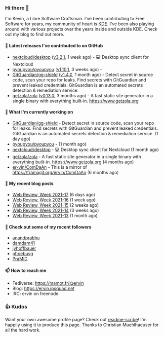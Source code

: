 ### Hi there 👋

I'm Kevin, a Libre Software Craftsman. I've been contributing to Free Software for years,
my community of heart is [KDE](https://kde.org). I've been also playing around with various
projects over the years inside and outside KDE. Check out my blog to find out more.

#### 🔭 Latest releases I've contributed to on GitHub

- [nextcloud/desktop](https://github.com/nextcloud/desktop) ([v3.2.1](https://github.com/nextcloud/desktop/releases/tag/v3.2.1), 1 week ago) - 💻 Desktop sync client for Nextcloud
- [pyoupyou/pyoupyou](https://github.com/pyoupyou/pyoupyou) ([v1.10.1](https://github.com/pyoupyou/pyoupyou/releases/tag/v1.10.1), 3 weeks ago) - 
- [GitGuardian/gg-shield](https://github.com/GitGuardian/gg-shield) ([v1.4.0](https://github.com/GitGuardian/gg-shield/releases/tag/v1.4.0), 1 month ago) - Detect secret in source code, scan your repo for leaks. Find secrets with GitGuardian and prevent leaked credentials. GitGuardian is an automated secrets detection &amp; remediation service.
- [getzola/zola](https://github.com/getzola/zola) ([v0.13.0](https://github.com/getzola/zola/releases/tag/v0.13.0), 3 months ago) - A fast static site generator in a single binary with everything built-in. https://www.getzola.org

#### 🌱 What I'm currently working on

- [GitGuardian/gg-shield](https://github.com/GitGuardian/gg-shield) - Detect secret in source code, scan your repo for leaks. Find secrets with GitGuardian and prevent leaked credentials. GitGuardian is an automated secrets detection &amp; remediation service. (1 day ago)
- [pyoupyou/pyoupyou](https://github.com/pyoupyou/pyoupyou) -  (1 month ago)
- [nextcloud/desktop](https://github.com/nextcloud/desktop) - 💻 Desktop sync client for Nextcloud (1 month ago)
- [getzola/zola](https://github.com/getzola/zola) - A fast static site generator in a single binary with everything built-in. https://www.getzola.org (4 months ago)
- [er-vin/ComDaAn](https://github.com/er-vin/ComDaAn) - This is a mirror of https://framagit.org/ervin/ComDaAn (6 months ago)

#### 📜 My recent blog posts

- [Web Review, Week 2021-17](https://ervin.ipsquad.net/blog/2021/04/30/web-review-week-2021-17/) (6 days ago)
- [Web Review, Week 2021-16](https://ervin.ipsquad.net/blog/2021/04/23/web-review-week-2021-16/) (1 week ago)
- [Web Review, Week 2021-15](https://ervin.ipsquad.net/blog/2021/04/16/web-review-week-2021-15/) (2 weeks ago)
- [Web Review, Week 2021-14](https://ervin.ipsquad.net/blog/2021/04/09/web-review-week-2021-14/) (3 weeks ago)
- [Web Review, Week 2021-13](https://ervin.ipsquad.net/blog/2021/04/02/web-review-week-2021-13/) (1 month ago)

#### 👯 Check out some of my recent followers

- [anandprabhu](https://github.com/anandprabhu)
- [damdam41](https://github.com/damdam41)
- [jvhoffbauer](https://github.com/jvhoffbauer)
- [phoebusg](https://github.com/phoebusg)
- [PraMiD](https://github.com/PraMiD)

#### 📫 How to reach me

- Fediverse: https://mamot.fr/@ervin
- Blog: https://ervin.ipsquad.net
- IRC: ervin on freenode

### 👍 Kudos

Want your own awesome profile page? Check out [readme-scribe](https://github.com/muesli/readme-scribe)!
I'm happily using it to produce this page. Thanks to Christian Muehlhaeuser for all the hard work.

